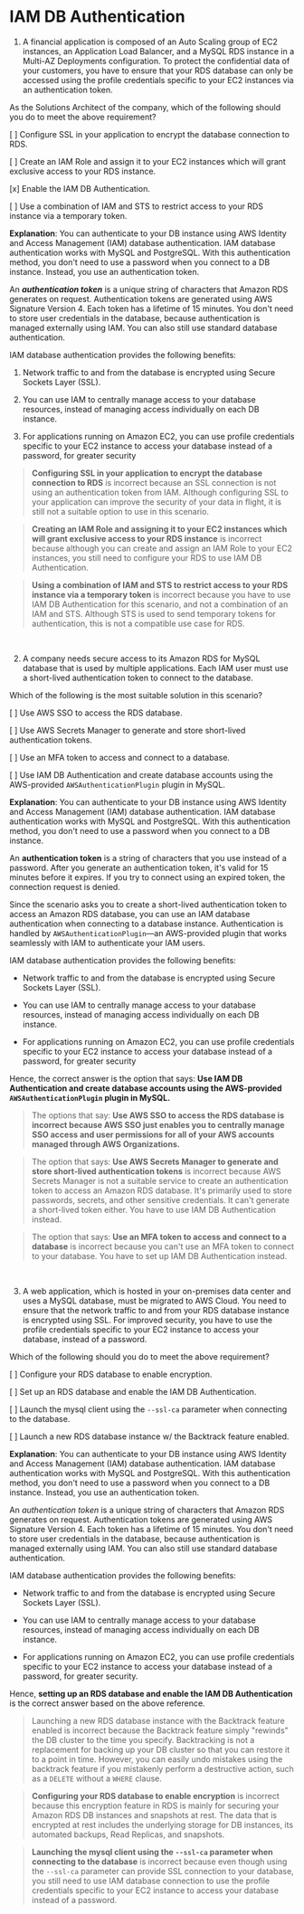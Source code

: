 # IAM DB Authentication

1. A financial application is composed of an Auto Scaling group of EC2 instances, an Application Load Balancer, and a MySQL RDS instance in a Multi-AZ Deployments configuration. To protect the confidential data of your customers, you have to ensure that your RDS database can only be accessed using the profile credentials specific to your EC2 instances via an authentication token.

As the Solutions Architect of the company, which of the following should you do to meet the above requirement?

[ ] Configure SSL in your application to encrypt the database connection to RDS.

[ ] Create an IAM Role and assign it to your EC2 instances which will grant exclusive access to your RDS instance.

[x] Enable the IAM DB Authentication.

[ ] Use a combination of IAM and STS to restrict access to your RDS instance via a temporary token.

**Explanation**: You can authenticate to your DB instance using AWS Identity and Access Management (IAM) database authentication. IAM database authentication works with MySQL and PostgreSQL. With this authentication method, you don't need to use a password when you connect to a DB instance. Instead, you use an authentication token.

An ***authentication token*** is a unique string of characters that Amazon RDS generates on request. Authentication tokens are generated using AWS Signature Version 4. Each token has a lifetime of 15 minutes. You don't need to store user credentials in the database, because authentication is managed externally using IAM. You can also still use standard database authentication.

IAM database authentication provides the following benefits:

  1. Network traffic to and from the database is encrypted using Secure Sockets Layer (SSL).

  2. You can use IAM to centrally manage access to your database resources, instead of managing access individually on each DB instance.

  3. For applications running on Amazon EC2, you can use profile credentials specific to your EC2 instance to access your database instead of a password, for greater security

> **Configuring SSL in your application to encrypt the database connection to RDS** is incorrect because an SSL connection is not using an authentication token from IAM. Although configuring SSL to your application can improve the security of your data in flight, it is still not a suitable option to use in this scenario.

> **Creating an IAM Role and assigning it to your EC2 instances which will grant exclusive access to your RDS instance** is incorrect because although you can create and assign an IAM Role to your EC2 instances, you still need to configure your RDS to use IAM DB Authentication.

> **Using a combination of IAM and STS to restrict access to your RDS instance via a temporary token** is incorrect because you have to use IAM DB Authentication for this scenario, and not a combination of an IAM and STS. Although STS is used to send temporary tokens for authentication, this is not a compatible use case for RDS.

<br />

2. A company needs secure access to its Amazon RDS for MySQL database that is used by multiple applications. Each IAM user must use a short-lived authentication token to connect to the database.

Which of the following is the most suitable solution in this scenario?

[ ] Use AWS SSO to access the RDS database.

[ ] Use AWS Secrets Manager to generate and store short-lived authentication tokens.

[ ] Use an MFA token to access and connect to a database.

[ ] Use IAM DB Authentication and create database accounts using the AWS-provided `AWSAuthenticationPlugin` plugin in MySQL.

**Explanation**: You can authenticate to your DB instance using AWS Identity and Access Management (IAM) database authentication. IAM database authentication works with MySQL and PostgreSQL. With this authentication method, you don't need to use a password when you connect to a DB instance.

An **authentication token** is a string of characters that you use instead of a password. After you generate an authentication token, it's valid for 15 minutes before it expires. If you try to connect using an expired token, the connection request is denied.

Since the scenario asks you to create a short-lived authentication token to access an Amazon RDS database, you can use an IAM database authentication when connecting to a database instance. Authentication is handled by `AWSAuthenticationPlugin`—an AWS-provided plugin that works seamlessly with IAM to authenticate your IAM users.

IAM database authentication provides the following benefits:

* Network traffic to and from the database is encrypted using Secure Sockets Layer (SSL).

* You can use IAM to centrally manage access to your database resources, instead of managing access individually on each DB instance.

* For applications running on Amazon EC2, you can use profile credentials specific to your EC2 instance to access your database instead of a password, for greater security

Hence, the correct answer is the option that says: **Use IAM DB Authentication and create database accounts using the AWS-provided `AWSAuthenticationPlugin` plugin in MySQL.**

> The options that say: **Use AWS SSO to access the RDS database is incorrect because AWS SSO just enables you to centrally manage SSO access and user permissions for all of your AWS accounts managed through AWS Organizations.**

> The option that says: **Use AWS Secrets Manager to generate and store short-lived authentication tokens** is incorrect because AWS Secrets Manager is not a suitable service to create an authentication token to access an Amazon RDS database. It's primarily used to store passwords, secrets, and other sensitive credentials. It can't generate a short-lived token either. You have to use IAM DB Authentication instead.

> The option that says: **Use an MFA token to access and connect to a database** is incorrect because you can't use an MFA token to connect to your database. You have to set up IAM DB Authentication instead.

<br />

3. A web application, which is hosted in your on-premises data center and uses a MySQL database, must be migrated to AWS Cloud. You need to ensure that the network traffic to and from your RDS database instance is encrypted using SSL. For improved security, you have to use the profile credentials specific to your EC2 instance to access your database, instead of a password.   

Which of the following should you do to meet the above requirement?

[ ] Configure your RDS database to enable encryption.

[ ] Set up an RDS database and enable the IAM DB Authentication.

[ ] Launch the mysql client using the `--ssl-ca` parameter when connecting to the database.

[ ] Launch a new RDS database instance w/ the Backtrack feature enabled.

**Explanation**: You can authenticate to your DB instance using AWS Identity and Access Management (IAM) database authentication. IAM database authentication works with MySQL and PostgreSQL. With this authentication method, you don't need to use a password when you connect to a DB instance. Instead, you use an authentication token.

An *authentication token* is a unique string of characters that Amazon RDS generates on request. Authentication tokens are generated using AWS Signature Version 4. Each token has a lifetime of 15 minutes. You don't need to store user credentials in the database, because authentication is managed externally using IAM. You can also still use standard database authentication.

IAM database authentication provides the following benefits:

* Network traffic to and from the database is encrypted using Secure Sockets Layer (SSL).

* You can use IAM to centrally manage access to your database resources, instead of managing access individually on each DB instance.

* For applications running on Amazon EC2, you can use profile credentials specific to your EC2 instance to access your database instead of a password, for greater security.

Hence, **setting up an RDS database and enable the IAM DB Authentication** is the correct answer based on the above reference.

> Launching a new RDS database instance with the Backtrack feature enabled is incorrect because the Backtrack feature simply "rewinds" the DB cluster to the time you specify. Backtracking is not a replacement for backing up your DB cluster so that you can restore it to a point in time. However, you can easily undo mistakes using the backtrack feature if you mistakenly perform a destructive action, such as a `DELETE` without a `WHERE` clause.

> **Configuring your RDS database to enable encryption** is incorrect because this encryption feature in RDS is mainly for securing your Amazon RDS DB instances and snapshots at rest. The data that is encrypted at rest includes the underlying storage for DB instances, its automated backups, Read Replicas, and snapshots.

> **Launching the mysql client using the `--ssl-ca` parameter when connecting to the database** is incorrect because even though using the `--ssl-ca` parameter can provide SSL connection to your database, you still need to use IAM database connection to use the profile credentials specific to your EC2 instance to access your database instead of a password.

<br />
